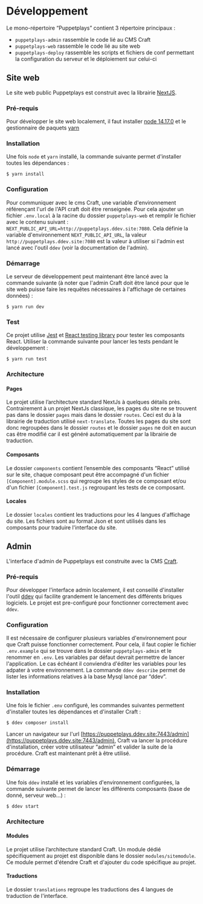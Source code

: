 # Développement

Le mono-répertoire “Puppetplays” contient 3 répertoire principaux :
- `puppetplays-admin` rassemble le code lié au CMS Craft
- `puppetplays-web` rassemble le code lié au site web
- `puppetplays-deploy` rassemble les scripts et fichiers de conf permettant la configuration du serveur et le déploiement sur celui-ci

## Site web

Le site web public Puppetplays est construit avec la librairie [NextJS](https://nextjs.org).

### Pré-requis

Pour développer le site web localement, il faut installer [node 14.17.0](https://nodejs.org/en) et le gestionnaire de paquets [yarn](https://classic.yarnpkg.com/en/docs/install)

### Installation

Une fois `node` et `yarn` installé, la commande suivante permet d'installer toutes les dépendances :

```
$ yarn install
```

### Configuration

Pour communiquer avec le cms Craft, une variable d'environnement référençant l'url de l'API craft doit être renseignée. Pour cela ajouter un fichier `.env.local` à la racine du dossier `puppetplays-web` et remplir le fichier avec le contenu suivant : `NEXT_PUBLIC_API_URL=http://puppetplays.ddev.site:7080`. Cela définie la variable d'environnement `NEXT_PUBLIC_API_URL`, la valeur `http://puppetplays.ddev.site:7080` est la valeur à utiliser si l'admin est lancé avec l'outil `ddev` (voir la documentation de l'admin).


### Démarrage

Le serveur de développement peut maintenant être lancé avec la commande suivante (à noter que l'admin Craft doit être lancé pour que le site web puisse faire les requêtes nécessaires à l'affichage de certaines données) :

```
$ yarn run dev
```

### Test

Ce projet utilise [Jest](https://jestjs.io/fr) et [React testing library](https://testing-library.com/docs/react-testing-library/intro) pour tester les composants React. Utiliser la commande suivante pour lancer les tests pendant le développement :

```
$ yarn run test
```

### Architecture

#### Pages

Le projet utilise l’architecture standard NextJs à quelques détails près. Contrairement à un projet NextJs classique, les pages du site ne se trouvent pas dans le dossier `pages` mais dans le dossier `routes`. Ceci est du à la librairie de traduction utilisé `next-translate`. Toutes les pages du site sont donc regroupées dans le dossier `routes` et le dossier `pages` ne doit en aucun cas être modifié car il est généré automatiquement par la librairie de traduction.

#### Composants

Le dossier `components` contient l’ensemble des composants “React” utilisé sur le site, chaque composant peut être accompagné d'un fichier `[Component].module.scss` qui regroupe les styles de ce composant et/ou d'un fichier `[Component].test.js` regroupant les tests de ce composant.

#### Locales

Le dossier `locales` contient les traductions pour les 4 langues d'affichage du site. Les fichiers sont au format Json et sont utilisés dans les composants pour traduire l'interface du site.

## Admin

L'interface d'admin de Puppetplays est construite avec la CMS [Craft](https://craftcms.com).

### Pré-requis

Pour développer l'interface admin localement, il est conseillé d'installer l'outil [ddev](https://ddev.readthedocs.io/en/stable) qui facilite grandement le lancement des différents briques logiciels. Le projet est pre-configuré pour fonctionner correctement avec `ddev`.

### Configuration

Il est nécessaire de configurer plusieurs variables d'environnement pour que Craft puisse fonctionner correctement. Pour cela, il faut copier le fichier `.env.example` qui se trouve dans le dossier `puppetplays-admin` et le renommer en `.env`. Les variables par défaut devrait permettre de lancer l'application. Le cas échéant il conviendra d'éditer les variables pour les adpater à votre environnement. La commande `ddev describe` permet de lister les informations relatives à la base Mysql lancé par “ddev”.

### Installation

Une fois le fichier `.env` configuré, les commandes suivantes permettent d'installer toutes les dépendances et d'installer Craft :

```
$ ddev composer install
```

Lancer un navigateur sur l'url [https://puppetplays.ddev.site:7443/admin](https://puppetplays.ddev.site:7443/admin), Craft va lancer la procédure d'installation, créer votre utilisateur “admin” et valider la suite de la procédure. Craft est maintenant prêt à être utilisé.

### Démarrage

Une fois `ddev` installé et les variables d'environnement configurées, la commande suivante permet de lancer les différents composants (base de donné, serveur web…) :

```
$ ddev start
```
### Architecture

#### Modules

Le projet utilise l’architecture standard Craft. Un module dédié spécifiquement au projet est disponible dans le dossier `modules/sitemodule`. Ce module permet d'étendre Craft et d'ajouter du code spécifique au projet.

#### Traductions

Le dossier `translations` regroupe les traductions des 4 langues de traduction de l'interface.